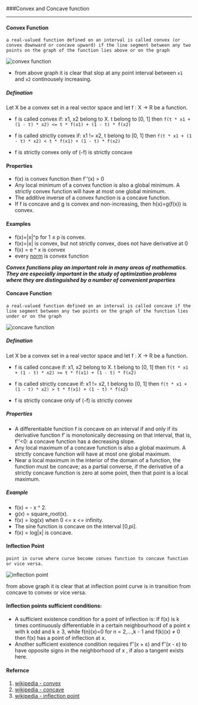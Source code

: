 ###Convex and Concave function
***

#### Convex Function
```
a real-valued function defined on an interval is called convex (or convex downward or concave upward) if the line segment between any two points on the graph of the function lies above or on the graph
```

![convex function](https://upload.wikimedia.org/wikipedia/commons/c/c7/ConvexFunction.svg)

- from above graph it is clear that slop at any point interval between `x1` and `x2` continousely increasing.

##### Defination

Let  X be a convex set in a real vector space and let f : X → R be a function.

- f is called convex if:
    x1, x2 belong to X. t belong to [0, 1] then `f(t * x1 + (1 - t) * x2) <= t * f(x1) + (1 - t) * f(x2)`

- f is called strictly convex if:
   x1 != x2,  t belong to [0, 1] then `f(t * x1 + (1 - t) * x2) < t * f(x1) + (1 - t) * f(x2)`    
- f is strictly convex only of (-f) is strictly concave
 
#### Properties
- f(x) is convex function then f''(x) > 0
- Any local minimum of a convex function is also a global minimum. A strictly convex function will have at most one global minimum.
- The additive inverse of a convex function is a concave function.
- If f is concave and g is convex and non-increasing, then h(x)=g(f(x)) is convex.

#### Examples
-  f(x)=|x|^p for 1 ≤ p is convex.
-  f(x)=|x| is convex, but not strictly convex, does not have derivative at 0
-  f(x) = e ^ x is convex
-  every [norm](https://en.wikipedia.org/wiki/Norm_(mathematics)) is convex function


***Convex functions play an important role in many areas of mathematics. They are especially important in the study of optimization problems where they are distinguished by a number of convenient properties***


#### Concave Function
```
a real-valued function defined on an interval is called concave if the line segment between any two points on the graph of the function lies under or on the graph

```

![concave function](https://upload.wikimedia.org/wikipedia/commons/7/73/ConcaveDef.png)

##### Defination

Let  X be a convex set in a real vector space and let f : X → R be a function.

- f is called concave if:
    x1, x2 belong to X. t belong to [0, 1] then `f(t * x1 + (1 - t) * x2) >= t * f(x1) + (1 - t) * f(x2)`

- f is called strictly concave if:
   x1 != x2,  t belong to [0, 1] then `f(t * x1 + (1 - t) * x2) > t * f(x1) + (1 - t) * f(x2)`    
- f is strictly concave only of (-f) is strictly convex

##### Properties
- A differentiable function f is concave on an interval if and only if its derivative function f′ is monotonically decreasing on that interval, that is, f''<0: a concave function has a decreasing slope.
- Any local maximum of a concave function is also a global maximum. A strictly concave function will have at most one global maximum.
- Near a local maximum in the interior of the domain of a function, the function must be concave; as a partial converse, if the derivative of a strictly concave function is zero at some point, then that point is a local maximum.


##### Example
- f(x) = - x ^ 2.
- g(x) = square_root(x).
- f(x) = log(x) when 0 <= x <= infinity.
- The sine function is concave on the interval [0,pi].
- f(x) = log|x| is concave.


#### Inflection Point

```
point in curve where curve become convex function to concave function or vice versa.
```

![inflection point](https://upload.wikimedia.org/wikipedia/commons/7/78/Animated_illustration_of_inflection_point.gif)


from above graph it is clear that at inflection point curve is in transition from concave to convex or vice versa.

#### Inflection points sufficient conditions:

- A sufficient existence condition for a point of inflection is:
	If f(x) is k times continuously differentiable in a certain neighbourhood of a point x with k odd and k ≥ 3, while f(n)(x)=0 for n = 	2,...,k - 1 and f(k)(x) ≠ 0 then f(x) has a point of inflection at x.
- Another sufficient existence condition requires f′′(x + ε) and f′′(x - ε) to have opposite signs in the neighborhood of x , if also a tangent exists here. 


#### Refernce
1. [wikipedia - convex](https://en.wikipedia.org/wiki/Convex_function)
2. [wikipedia - concave](https://en.wikipedia.org/wiki/Concave_function)
3. [wikipedia - inflection point](https://en.wikipedia.org/wiki/Inflection_point)